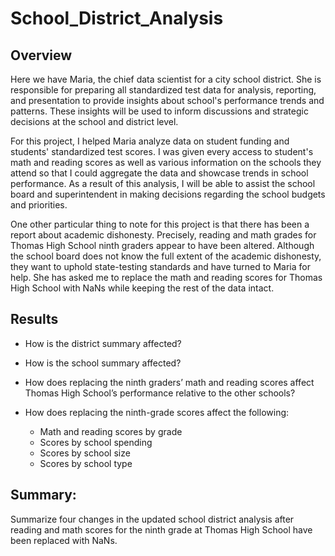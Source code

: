# School_District_Analysis

## Overview
Here we have Maria, the chief data scientist for a city school district. She is responsible for preparing all standardized test data for analysis, reporting, and presentation to provide insights about school's performance trends and patterns. These insights will be used to inform discussions and strategic decisions at the school and district level.

For this project, I helped Maria analyze data on student funding and students' standardized test scores. I was given every access to student's math and reading scores as well as various information on the schools they attend so that I could aggregate the data and showcase trends in school performance. As a result of this analysis, I will be able to assist the school board and superintendent in making decisions regarding the school budgets and priorities.

One other particular thing to note for this project is that there has been a report about academic dishonesty. Precisely, reading and math grades for Thomas High School ninth graders appear to have been altered. Although the school board does not know the full extent of the academic dishonesty, they want to uphold state-testing standards and have turned to Maria for help. She has asked me to replace the math and reading scores for Thomas High School with NaNs while keeping the rest of the data intact.  

## Results
- How is the district summary affected?

- How is the school summary affected?

- How does replacing the ninth graders’ math and reading scores affect Thomas High School’s performance relative to the other schools?

- How does replacing the ninth-grade scores affect the following:
    - Math and reading scores by grade
    - Scores by school spending
    - Scores by school size
    - Scores by school type

## Summary: 

Summarize four changes in the updated school district analysis after reading and math scores for the ninth grade at Thomas High School have been replaced with NaNs.

